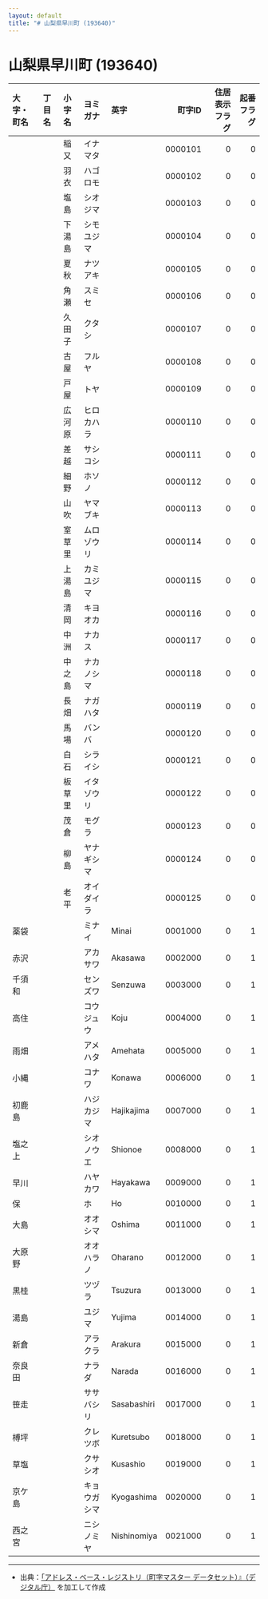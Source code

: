 ```yaml
---
layout: default
title: "# 山梨県早川町 (193640)"
---
```


# 山梨県早川町 (193640)

| 大字・町名 | 丁目名 | 小字名 | ヨミガナ | 英字 | 町字ID | 住居表示フラグ | 起番フラグ |
|:--------|:------|:------|:-----------------|:---------------------|--------:|----------:|--------:|
|  |  | 稲又 | イナマタ |  | 0000101 | 0 | 0 |
|  |  | 羽衣 | ハゴロモ |  | 0000102 | 0 | 0 |
|  |  | 塩島 | シオジマ |  | 0000103 | 0 | 0 |
|  |  | 下湯島 | シモユジマ |  | 0000104 | 0 | 0 |
|  |  | 夏秋 | ナツアキ |  | 0000105 | 0 | 0 |
|  |  | 角瀬 | スミセ |  | 0000106 | 0 | 0 |
|  |  | 久田子 | クタシ |  | 0000107 | 0 | 0 |
|  |  | 古屋 | フルヤ |  | 0000108 | 0 | 0 |
|  |  | 戸屋 | トヤ |  | 0000109 | 0 | 0 |
|  |  | 広河原 | ヒロカハラ |  | 0000110 | 0 | 0 |
|  |  | 差越 | サシコシ |  | 0000111 | 0 | 0 |
|  |  | 細野 | ホソノ |  | 0000112 | 0 | 0 |
|  |  | 山吹 | ヤマブキ |  | 0000113 | 0 | 0 |
|  |  | 室草里 | ムロゾウリ |  | 0000114 | 0 | 0 |
|  |  | 上湯島 | カミユジマ |  | 0000115 | 0 | 0 |
|  |  | 清岡 | キヨオカ |  | 0000116 | 0 | 0 |
|  |  | 中洲 | ナカス |  | 0000117 | 0 | 0 |
|  |  | 中之島 | ナカノシマ |  | 0000118 | 0 | 0 |
|  |  | 長畑 | ナガハタ |  | 0000119 | 0 | 0 |
|  |  | 馬場 | バンバ |  | 0000120 | 0 | 0 |
|  |  | 白石 | シライシ |  | 0000121 | 0 | 0 |
|  |  | 板草里 | イタゾウリ |  | 0000122 | 0 | 0 |
|  |  | 茂倉 | モグラ |  | 0000123 | 0 | 0 |
|  |  | 柳島 | ヤナギシマ |  | 0000124 | 0 | 0 |
|  |  | 老平 | オイダイラ |  | 0000125 | 0 | 0 |
| 薬袋 |  |  | ミナイ | Minai | 0001000 | 0 | 1 |
| 赤沢 |  |  | アカサワ | Akasawa | 0002000 | 0 | 1 |
| 千須和 |  |  | センズワ | Senzuwa | 0003000 | 0 | 1 |
| 高住 |  |  | コウジュウ | Koju | 0004000 | 0 | 1 |
| 雨畑 |  |  | アメハタ | Amehata | 0005000 | 0 | 1 |
| 小縄 |  |  | コナワ | Konawa | 0006000 | 0 | 1 |
| 初鹿島 |  |  | ハジカジマ | Hajikajima | 0007000 | 0 | 1 |
| 塩之上 |  |  | シオノウエ | Shionoe | 0008000 | 0 | 1 |
| 早川 |  |  | ハヤカワ | Hayakawa | 0009000 | 0 | 1 |
| 保 |  |  | ホ | Ho | 0010000 | 0 | 1 |
| 大島 |  |  | オオシマ | Oshima | 0011000 | 0 | 1 |
| 大原野 |  |  | オオハラノ | Oharano | 0012000 | 0 | 1 |
| 黒桂 |  |  | ツヅラ | Tsuzura | 0013000 | 0 | 1 |
| 湯島 |  |  | ユジマ | Yujima | 0014000 | 0 | 1 |
| 新倉 |  |  | アラクラ | Arakura | 0015000 | 0 | 1 |
| 奈良田 |  |  | ナラダ | Narada | 0016000 | 0 | 1 |
| 笹走 |  |  | ササバシリ | Sasabashiri | 0017000 | 0 | 1 |
| 榑坪 |  |  | クレツボ | Kuretsubo | 0018000 | 0 | 1 |
| 草塩 |  |  | クサシオ | Kusashio | 0019000 | 0 | 1 |
| 京ケ島 |  |  | キョウガシマ | Kyogashima | 0020000 | 0 | 1 |
| 西之宮 |  |  | ニシノミヤ | Nishinomiya | 0021000 | 0 | 1 |

---

- 出典：[「アドレス・ベース・レジストリ（町字マスター データセット）』（デジタル庁）](https://www.digital.go.jp/policies/base_registry_address/) を加工して作成